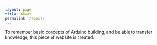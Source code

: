 ```yaml
---
layout: page
title: About
permalink: /about/
---
```


To remember basic concepts of Arduino building, and be able to transfer knowledge, this piece of
website is created.